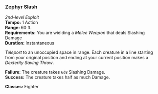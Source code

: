 ### Zephyr Slash
*2nd-level Exploit*  
**Tempo:** 1 Action  
**Range:** 60 ft.  
**Requirements:** You are wielding a *Melee Weapon* that deals Slashing Damage  
**Duration:** Instantaneous  

*Teleport* to an unoccupied space in range. Each creature in a line starting from your original position and ending at your current position makes a *Dexterity Saving Throw*.

**Failure:** The creature takes `6d8` Slashing Damage.  
**Success:** The creature takes half as much Damage.  

**Classes:** Fighter